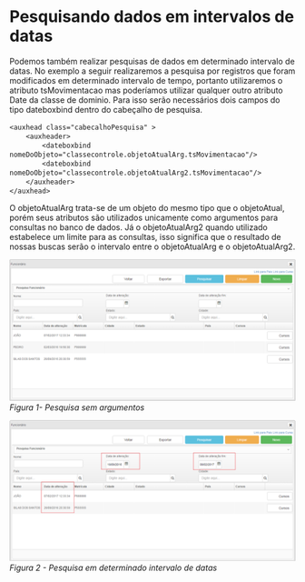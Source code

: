 # Pesquisando dados em intervalos de datas


Podemos também realizar pesquisas de dados em determinado intervalo de datas. No exemplo a seguir realizaremos a pesquisa por registros que foram modificados em determinado intervalo de tempo, portanto utilizaremos o atributo tsMovimentacao mas poderíamos utilizar qualquer outro atributo Date da classe de dominio.
Para isso serão necessários dois campos do tipo dateboxbind dentro do cabeçalho de pesquisa.

	<auxhead class="cabecalhoPesquisa" >
		<auxheader>
			<dateboxbind nomeDoObjeto="classecontrole.objetoAtualArg.tsMovimentacao"/>
			<dateboxbind nomeDoObjeto="classecontrole.objetoAtualArg2.tsMovimentacao"/>
		</auxheader>
	</auxhead>

O objetoAtualArg trata-se de um objeto do mesmo tipo que o objetoAtual, porém seus atributos são utilizados unicamente como argumentos para consultas no banco de dados. 
Já o objetoAtualArg2 quando utilizado estabelece um limite para as consultas, isso significa que o resultado de nossas buscas serão o intervalo entre o objetoAtualArg e o objetoAtualArg2.


![](imagens/pesquisando_dados_em_intervalos_de_datas_1.png)
*Figura 1- Pesquisa sem argumentos*
 
![](imagens/pesquisando_dados_em_intervalos_de_datas_2.png)
*Figura 2 - Pesquisa em determinado intervalo de datas*

